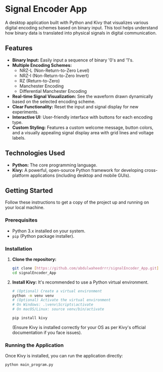 # Signal Encoder App

A desktop application built with Python and Kivy that visualizes various digital encoding schemes based on binary input. This tool helps understand how binary data is translated into physical signals in digital communication.

## Features

* **Binary Input:** Easily input a sequence of binary '0's and '1's.
* **Multiple Encoding Schemes:**
    * NRZ-L (Non-Return-to-Zero Level)
    * NRZ-I (Non-Return-to-Zero Invert)
    * RZ (Return-to-Zero)
    * Manchester Encoding
    * Differential Manchester Encoding
* **Real-time Signal Visualization:** See the waveform drawn dynamically based on the selected encoding scheme.
* **Clear Functionality:** Reset the input and signal display for new experiments.
* **Interactive UI:** User-friendly interface with buttons for each encoding type.
* **Custom Styling:** Features a custom welcome message, button colors, and a visually appealing signal display area with grid lines and voltage labels.

## Technologies Used

* **Python:** The core programming language.
* **Kivy:** A powerful, open-source Python framework for developing cross-platform applications (including desktop and mobile GUIs).

## Getting Started

Follow these instructions to get a copy of the project up and running on your local machine.

### Prerequisites

* Python 3.x installed on your system.
* `pip` (Python package installer).

### Installation

1.  **Clone the repository:**
    ```bash
    git clone [https://github.com/abdulwaheedrrr/signalEncoder_App.git](https://github.com/abdulwaheedrrr/signalEncoder_App.git)
    cd signalEncoder_App
    ```

2.  **Install Kivy:**
    It's recommended to use a Python virtual environment.
    ```bash
    # (Optional) Create a virtual environment
    python -m venv venv
    # (Optional) Activate the virtual environment
    # On Windows: .\venv\Scripts\activate
    # On macOS/Linux: source venv/bin/activate

    pip install kivy
    ```
    (Ensure Kivy is installed correctly for your OS as per Kivy's official documentation if you face issues).

### Running the Application

Once Kivy is installed, you can run the application directly:

```bash
python main_program.py

